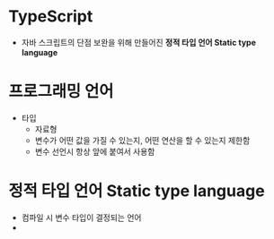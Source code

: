 # TypeScript
- 자바 스크립트의 단점 보완을 위해 만들어진 **정적 타입 언어 Static type language**

# 프로그래밍 언어
- 타입
  - 자료형
  - 변수가 어떤 값을 가질 수 있는지, 어떤 연산을 할 수 있는지 제한함
  - 변수 선언시 항상 앞에 붙여서 사용함

# 정적 타입 언어 Static type language
- 컴파일 시 변수 타입이 결정되는 언어
- 
